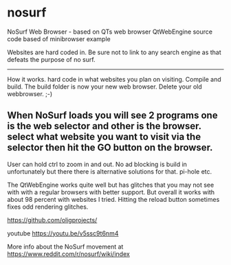 # nosurf

NoSurf Web Browser - based on QTs web browser QtWebEngine
source code based of minibrowser example

Websites are hard coded in.
Be sure not to link to any search engine as that defeats the purpose of no surf.

------------------------------------------------------------------
How it works.
hard code in what websites you plan on visiting.
Compile and build. The build folder is now your new web browser.
Delete your old webbrowser. ;-)

When NoSurf loads you will see 2 programs
one is the web selector and other is the browser.
select what website you want to visit via the selector then
hit the GO button on the browser.
------------------------------------------------------------------

User can hold ctrl to zoom in and out.
No ad blocking is build in unfortunately but there there is alternative
solutions for that. pi-hole etc.

The QtWebEngine works quite well but has glitches that you may not see
with with a regular browsers with better support. But overall it works with
about 98 percent with websites I tried. Hitting the reload button sometimes
fixes odd rendering glitches.

https://github.com/oligprojects/

youtube
https://youtu.be/v5ssc9t6nm4

More info about the NoSurf movement at
https://www.reddit.com/r/nosurf/wiki/index
